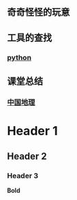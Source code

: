 ## 奇奇怪怪的玩意

## 工具的查找 
### [python](https://github.com/lara4535/lara4535.github.io/projects/1)

## 课堂总结
### [中国地理](https://github.com/lara4535/lara4535.github.io/projects/2)


#
#
# Header 1
## Header 2
### Header 3
**Bold** 
